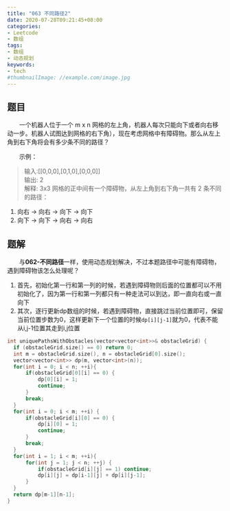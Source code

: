 ```yaml
---
title: "063 不同路径2"
date: 2020-07-28T09:21:45+08:00
categories:
- Leetcode
- 数组
tags:
- 数组
- 动态规划
keywords:
- tech
#thumbnailImage: //example.com/image.jpg
---
```


<!--more-->
## 题目
　　一个机器人位于一个 m x n 网格的左上角，机器人每次只能向下或者向右移动一步。机器人试图达到网格的右下角），现在考虑网格中有障碍物。那么从左上角到右下角将会有多少条不同的路径？

　　示例：
> 输入:[[0,0,0],[0,1,0],[0,0,0]]  
> 输出: 2  
> 解释: 3x3 网格的正中间有一个障碍物，从左上角到右下角一共有 2 条不同的路径：
1. 向右 -> 向右 -> 向下 -> 向下
2. 向下 -> 向下 -> 向右 -> 向右

## 题解
　　与**062-不同路径**一样，使用动态规划解决，不过本题路径中可能有障碍物，遇到障碍物该怎么处理呢？

1. 首先，初始化第一行和第一列的时候，若遇到障碍物则后面的位置都可以不用初始化了，因为第一行和第一列都只有一种走法可以到达，即一直向右或一直向下
2. 其次，逐行更新dp数组的时候，若遇到障碍物，直接跳过当前位置即可，保留当前位置步数为0，这样更新下一个位置的时候`dp[i][j-1]`就为0，代表不能从i,j-1位置其走到i,j位置

```cpp
int uniquePathsWithObstacles(vector<vector<int>>& obstacleGrid) {
  if (obstacleGrid.size() == 0) return 0;
  int m = obstacleGrid.size(), n = obstacleGrid[0].size();
  vector<vector<int>> dp(m, vector<int>(n));
  for(int i = 0; i < n; ++i){
      if(obstacleGrid[0][i] == 0) {
          dp[0][i] = 1;
          continue;
      }
      break;
  }
  for(int i = 0; i < m; ++i) {
      if(obstacleGrid[i][0] == 0) {
          dp[i][0] = 1;
          continue;
      }
      break;
  }
  for(int i = 1; i < m; ++i){
      for(int j = 1; j < n; ++j) {
          if(obstacleGrid[i][j] == 1) continue;
          dp[i][j] = dp[i-1][j] + dp[i][j-1];
      }
  }
  return dp[m-1][n-1];
}
```